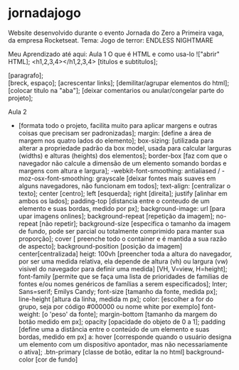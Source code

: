 # jornadajogo
Website desenvolvido durante o evento Jornada do Zero a Primeira vaga, da empresa Rocketseat. Tema: Jogo de terror: ENDLESS NIGHTMARE

Meu Aprendizado até aqui: 
Aula 1
O que é HTML e como usa-lo
!["abrir" HTML];
<h1,2,3,4></h1,2,3,4> [titulos e subtitulos];
<p></p> [paragrafo];
<br>[breck, espaço];
<a href=""></a> [acrescentar links];
<span></span> [demilitar/agrupar elementos do html];
<title></title> [colocar titulo na "aba"];
<!-- --> [deixar comentarios ou anular/congelar parte do projeto];

Aula 2
* [formata todo o projeto, facilita muito para aplicar margens e outras coisas que precisam ser padronizadas];
margin: [define a área de margem nos quatro lados do elemento];
box-sizing: [utilizada para alterar a propriedade padrão da box model, usada para calcular larguras (widths) e alturas (heights) dos elementos];
    border-box [faz com que o navegador não calcule a dimensão de um elemento somando bordas e margens com altura e largura];
-webkit-font-smoothing: antialiased / -moz-osx-font-smoothing: grayscale [deixar fontes mais suaves em alguns navegadores, não funcionam em todos];
text-align: [centralizar o texto];
     center [centro];
     left [esquerda];
     right [direita];
     justify [alinhar em ambos os lados];
padding-top [distancia entre o conteudo de um elemento e suas bordas, medido por px];
background-image: url [para upar imagens onlines];
background-repeat [repetição da imagem];
     no-repeat [não repetir];
background-size [especifica o tamanho da imagem de fundo, pode ser parcial ou totalmente comprimido para manter sua proporção];
     cover [ preenche todo o container e é mantida a sua razão de aspecto];
 background-position [posição da imagem]
     center[centralizada]
heigt: 100vh [preencher toda a altura do navegador, por ser uma medida relativa, ela depende de altura (vh) ou largura (vw) visivel do navegador para definir uma medida] [VH, V=view, H=height];
 font-family [permite que se faça uma lista de prioridades de familias de fontes e/ou nomes genéricos de famílias a serem especificados];
     Inter;
     Sans=serif;
     Emilys Candy;
font-size [tamanho da fonte, medida px];
line-height [altura da linha, medida m px];
color: [escolher a for do grupo, seja por código #000000 ou nome white por exemplo]
font-weight: [o 'peso' da fonte];
margin-bottom [tamanho da margem do botão medido em px];
opacity [opacidade do objeto de 0 a 1];
padding [define uma a distância entre o conteúdo de um elemento e suas bordas, medido em px]
a: hover [corresponde quando o usuário designa um elemento com um dispositivo apontador, mas não necessariamente o ativa];
.btn-primary [classe de botão, editar la no html]
background-color [cor de fundo]




     
     
